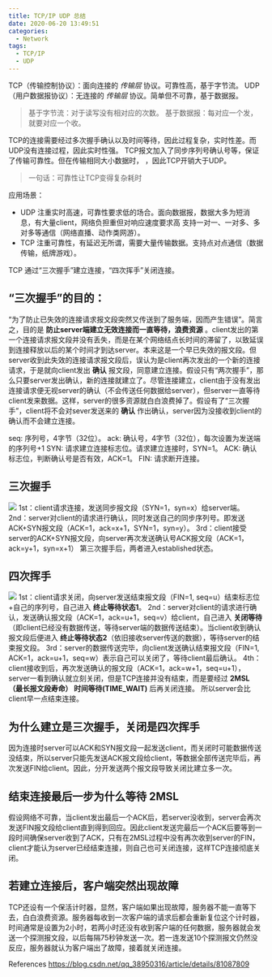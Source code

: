 ```yaml
---
title: TCP/IP UDP 总结
date: 2020-06-20 13:49:51
categories:
  - Network
tags:
  - TCP/IP
  - UDP
---
```

TCP（传输控制协议）：面向连接的 *传输层* 协议。可靠性高，基于字节流。
UDP（用户数据报协议）：无连接的 *传输层* 协议。简单但不可靠，基于数据报。
> 基于字节流：对于读写没有相对应的次数。
> 基于数据报：每对应一个发，就要对应一个收。

<!--more-->
TCP的连接需要经过多次握手确认以及时间等待，因此过程复杂，实时性差。而UDP没有连接过程，因此实时性强。
TCP报文加入了同步序列号确认号等，保证了传输可靠性。但在传输相同大小数据时，
，因此TCP开销大于UDP。
>一句话：可靠性让TCP变得复杂耗时

应用场景：
- UDP
  注重实时高速，可靠性要求低的场合。面向数据报，数据大多为短消息，有大量client，网络负担重但对响应速度要求高
  支持一对一、一对多、多对多等通信（网络直播、动作类网游）。
- TCP
  注重可靠性，有延迟无所谓，需要大量传输数据。支持点对点通信（数据传输，纸牌游戏）。


TCP 通过“三次握手”建立连接，“四次挥手”关闭连接。

## “三次握手”的目的：
“为了防止已失效的连接请求报文段突然又传送到了服务端，因而产生错误”。简言之，目的是 **防止server端建立无效连接而一直等待，浪费资源** 。client发出的第一个连接请求报文段并没有丢失，而是在某个网络结点长时间的滞留了，以致延误到连接释放以后的某个时间才到达server。本来这是一个早已失效的报文段。但server收到此失效的连接请求报文段后，误认为是client再次发出的一个新的连接请求，于是就向client发出 **确认** 报文段，同意建立连接。假设只有“两次握手”，那么只要server发出确认，新的连接就建立了。尽管连接建立，client由于没有发出连接请求便无视server的确认（不会传送任何数据给server），但server一直等待client发来数据。这样，server的很多资源就白白浪费掉了。假设有了“三次握手”，client将不会对sever发送来的 **确认** 作出确认，server因为没接收到client的确认而不会建立连接。

seq: 序列号，4字节（32位）。
ack: 确认号，4字节（32位），每次设置为发送端的序列号+1
SYN: 请求建立连接标志位。请求建立连接时，SYN=1。
ACK: 确认标志位，判断确认号是否有效，ACK=1。
FIN: 请求断开连接。

## 三次握手
![](link.png)
1st：client请求连接，发送同步报文段（SYN=1，syn=x）给server端。
2nd：server对client的请求进行确认，同时发送自己的同步序列号。即发送ACK+SYN报文段（ACK=1，ack=x+1，SYN=1，syn=y）。
3rd：client接受server的ACK+SYN报文段，向server再次发送确认号ACK报文段（ACK=1，ack=y+1，syn=x+1）
第三次握手后，两者进入established状态。

## 四次挥手
![](down.png)
1st：client请求关闭，向server发送结束报文段（FIN=1, seq=u）结束标志位+自己的序列号，自己进入 **终止等待状态1**。
2nd：server对client的请求进行确认，发送确认报文段（ACK=1，ack=u+1，seq=v）给client，自己进入 **关闭等待**（即client已经没有数据传送，等待server端的数据传送结束）。当client收到确认报文段后便进入 **终止等待状态2**（依旧接收server传送的数据），等待server的结束报文段。
3rd：server的数据传送完毕，向client发送确认结束报文段（FIN=1, ACK=1，ack=u+1，seq=w）表示自己可以关闭了，等待client最后确认。
4th：client接收到后，再次发送确认的报文段（ACK=1，ack=w+1，seq=u+1），server一看到确认就立刻关闭，但是TCP连接并没有结束，而是要经过 **2MSL（最长报文段寿命） 时间等待(TIME_WAIT)** 后再关闭连接。
所以server会比client早一点结束连接。

## 为什么建立是三次握手，关闭是四次挥手
因为连接时server可以ACK和SYN报文段一起发送client，而关闭时可能数据传送没结束，所以server只能先发送ACK报文段给client，等数据全部传送完毕后，再次发送FIN给client。因此，分开发送两个报文段导致关闭比建立多一次。


## 结束连接最后一步为什么等待 2MSL
假设网络不可靠，当client发出最后一个ACK后，若server没收到，server会再次发送FIN报文段给client直到得到回应。因此client发送完最后一个ACK后要等到一段时间确保server收到了ACK，只有在2MSL过程中没有再次收到server的FIN，client才能认为server已经结束连接，则自己也可关闭连接，这样TCP连接彻底关闭。


## 若建立连接后，客户端突然出现故障
TCP还设有一个保活计时器，显然，客户端如果出现故障，服务器不能一直等下去，白白浪费资源。服务器每收到一次客户端的请求后都会重新复位这个计时器，时间通常是设置为2小时，若两小时还没有收到客户端的任何数据，服务器就会发送一个探测报文段，以后每隔75秒钟发送一次。若一连发送10个探测报文仍然没反应，服务器就认为客户端出了故障，接着就关闭连接。


References
https://blog.csdn.net/qq_38950316/article/details/81087809
